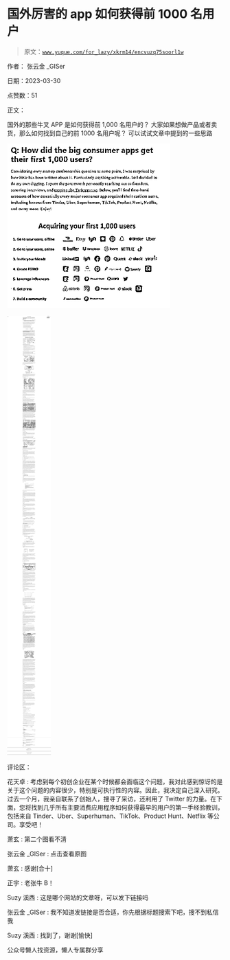 # 国外厉害的 app 如何获得前 1000 名用户

> 原文：[`www.yuque.com/for_lazy/xkrm14/encvuzq75soorl1w`](https://www.yuque.com/for_lazy/xkrm14/encvuzq75soorl1w)



作者： 张云金 _GISer



日期：2023-03-30



点赞数：51

<ne-hole id="u46548994" data-lake-id="u46548994">

正文：



国外的那些牛叉 APP 是如何获得前 1,000 名用户的？ 大家如果想做产品或者卖货，那么如何找到自己的前 1000 名用户呢？ 可以试试文章中提到的一些思路



![](img/d410704d68425147f10581e42dd22384.png)



![](img/4895c649d697a9500cd7befe505da4e6.png)

<ne-hole id="u0fec846e" data-lake-id="u0fec846e">

评论区：



花天卓 : 考虑到每个初创企业在某个时候都会面临这个问题，我对此感到惊讶的是关于这个问题的内容很少，特别是可执行性的内容。因此，我决定自己深入研究。过去一个月，我亲自联系了创始人，搜寻了采访，还利用了 Twitter 的力量。在下面，您将找到几乎所有主要消费应用程序如何获得最早的用户的第一手经验教训，包括来自 Tinder、Uber、Superhuman、TikTok、Product Hunt、Netflix 等公司。享受吧！



萧玄 : 第二个图看不清



张云金 _GISer : 点击查看原图



萧玄 : 感谢[合十]



正宇 : 老张牛 B！



Suzy 溪西 : 这是哪个网站的文章呀，可以发下链接吗



张云金 _GISer : 我不知道发链接是否合适，你先根据标题搜索下吧，搜不到私信我



Suzy 溪西 : 找到了，谢谢[愉快]

<ne-hole id="u5a402ed8" data-lake-id="u5a402ed8">

公众号懒人找资源，懒人专属群分享

</ne-hole></ne-hole></ne-hole>